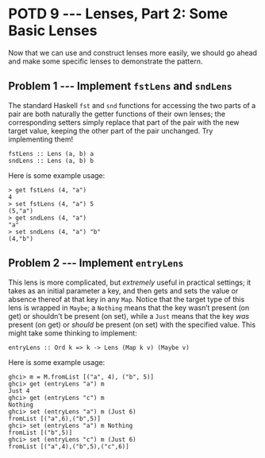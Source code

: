 # POTD 9 --- Lenses, Part 2: Some Basic Lenses

Now that we can use and construct lenses more easily, we should go
ahead and make some specific lenses to demonstrate the pattern.

## Problem 1 --- Implement `fstLens` and `sndLens`

The standard Haskell `fst` and `snd` functions for accessing the two
parts of a pair are both naturally the getter functions of their own
lenses; the corresponding setters simply replace that part of the pair
with the new target value, keeping the other part of the pair
unchanged.  Try implementing them!

```.haskell
fstLens :: Lens (a, b) a
sndLens :: Lens (a, b) b
```

Here is some example usage:

```.haskell
> get fstLens (4, "a")
4
> set fstLens (4, "a") 5
(5,"a")
> get sndLens (4, "a")
"a"
> set sndLens (4, "a") "b"
(4,"b")
```

## Problem 2 --- Implement `entryLens`

This lens is more complicated, but *extremely* useful in practical
settings; it takes as an initial parameter a key, and then gets and
sets the value or absence thereof at that key in any `Map`.  Notice
that the target type of this lens is wrapped in `Maybe`; a `Nothing`
means that the key wasn’t present (on get) or shouldn’t be present (on
set), while a `Just` means that the key *was* present (on get) or
*should* be present (on set) with the specified value.  This might
take some thinking to implement:

```.haskell
entryLens :: Ord k => k -> Lens (Map k v) (Maybe v)
```

Here is some example usage:

```.haskell
ghci> m = M.fromList [("a", 4), ("b", 5)]
ghci> get (entryLens "a") m
Just 4
ghci> get (entryLens "c") m
Nothing
ghci> set (entryLens "a") m (Just 6)
fromList [("a",6),("b",5)]
ghci> set (entryLens "a") m Nothing
fromList [("b",5)]
ghci> set (entryLens "c") m (Just 6)
fromList [("a",4),("b",5),("c",6)]
```
